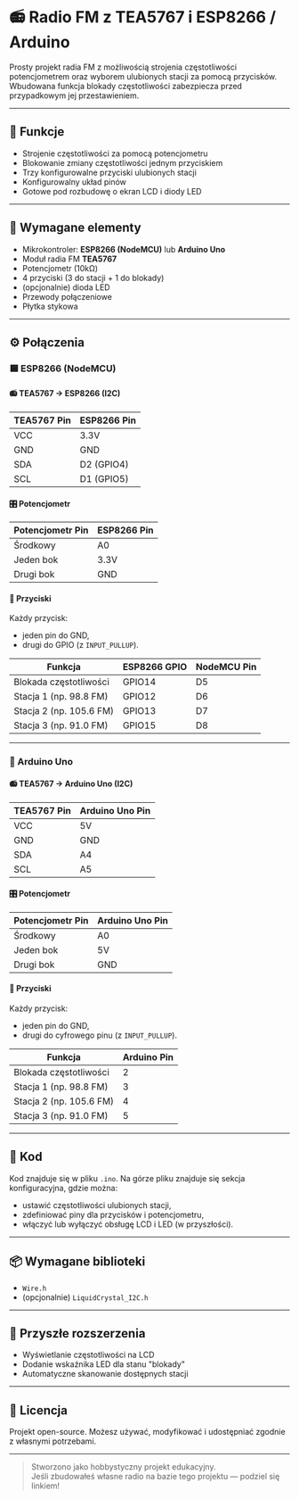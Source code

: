 # 📻 Radio FM z TEA5767 i ESP8266 / Arduino

Prosty projekt radia FM z możliwością strojenia częstotliwości potencjometrem oraz wyborem ulubionych stacji za pomocą przycisków. Wbudowana funkcja blokady częstotliwości zabezpiecza przed przypadkowym jej przestawieniem.

---

## 🔧 Funkcje

- Strojenie częstotliwości za pomocą potencjometru
- Blokowanie zmiany częstotliwości jednym przyciskiem
- Trzy konfigurowalne przyciski ulubionych stacji
- Konfigurowalny układ pinów
- Gotowe pod rozbudowę o ekran LCD i diody LED

---

## 🧰 Wymagane elementy

- Mikrokontroler: **ESP8266 (NodeMCU)** lub **Arduino Uno**
- Moduł radia FM **TEA5767**
- Potencjometr (10kΩ)
- 4 przyciski (3 do stacji + 1 do blokady)
- (opcjonalnie) dioda LED
- Przewody połączeniowe
- Płytka stykowa

---

## ⚙️ Połączenia

### 🟦 ESP8266 (NodeMCU)

#### 📻 TEA5767 → ESP8266 (I2C)

| TEA5767 Pin | ESP8266 Pin |
|-------------|-------------|
| VCC         | 3.3V        |
| GND         | GND         |
| SDA         | D2 (GPIO4)  |
| SCL         | D1 (GPIO5)  |

#### 🎛️ Potencjometr

| Potencjometr Pin | ESP8266 Pin |
|------------------|-------------|
| Środkowy         | A0          |
| Jeden bok        | 3.3V        |
| Drugi bok        | GND         |

#### 🔘 Przyciski

Każdy przycisk:
- jeden pin do GND,
- drugi do GPIO (z `INPUT_PULLUP`).

| Funkcja             | ESP8266 GPIO | NodeMCU Pin |
|---------------------|--------------|-------------|
| Blokada częstotliwości | GPIO14     | D5          |
| Stacja 1 (np. 98.8 FM) | GPIO12     | D6          |
| Stacja 2 (np. 105.6 FM)| GPIO13     | D7          |
| Stacja 3 (np. 91.0 FM) | GPIO15     | D8          |

---

### 🔴 Arduino Uno

#### 📻 TEA5767 → Arduino Uno (I2C)

| TEA5767 Pin | Arduino Uno Pin  |
|-------------|------------------|
| VCC         | 5V               |
| GND         | GND              |
| SDA         | A4               |
| SCL         | A5               |

#### 🎛️ Potencjometr

| Potencjometr Pin | Arduino Uno Pin  |
|------------------|------------------|
| Środkowy         | A0               |
| Jeden bok        | 5V               |
| Drugi bok        | GND              |

#### 🔘 Przyciski

Każdy przycisk:
- jeden pin do GND,
- drugi do cyfrowego pinu (z `INPUT_PULLUP`).

| Funkcja                | Arduino Pin |
|------------------------|-------------|
| Blokada częstotliwości | 2           |
| Stacja 1 (np. 98.8 FM) | 3           |
| Stacja 2 (np. 105.6 FM)| 4           |
| Stacja 3 (np. 91.0 FM) | 5           |




---

## 💾 Kod

Kod znajduje się w pliku `.ino`. Na górze pliku znajduje się sekcja konfiguracyjna, gdzie można:

- ustawić częstotliwości ulubionych stacji,
- zdefiniować piny dla przycisków i potencjometru,
- włączyć lub wyłączyć obsługę LCD i LED (w przyszłości).

---

## 📦 Wymagane biblioteki

- `Wire.h`
- (opcjonalnie) `LiquidCrystal_I2C.h`

---

## 🚀 Przyszłe rozszerzenia

- Wyświetlanie częstotliwości na LCD
- Dodanie wskaźnika LED dla stanu "blokady"
- Automatyczne skanowanie dostępnych stacji

---

## 📝 Licencja

Projekt open-source. Możesz używać, modyfikować i udostępniać zgodnie z własnymi potrzebami.

---

> Stworzono jako hobbystyczny projekt edukacyjny.  
> Jeśli zbudowałeś własne radio na bazie tego projektu — podziel się linkiem!
